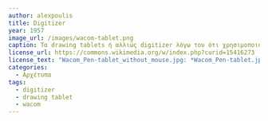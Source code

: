 ```yaml
---
author: alexpoulis
title: Digitizer
year: 1957
image_url: /images/wacom-tablet.png
caption: Τα drawing tablets ή αλλιώς digitizer λόγω του ότι χρησιμοποιούνε stylus-based interface το οποίο μπορεί να ανιχνεύει τα διαφορετικά επίπεδα πίεσης που ασκεί ο χρήστης  δίνουν την δυνατότητα να χρησιμοποιούνται με σχεδόν την ίδια άνεση που βρίσκεις όταν χρησιμοποιείς ένα μολύβι και με τα πλεονεκτήματα της χρήσης ενός υπολογιστή.
license_url: https://commons.wikimedia.org/w/index.php?curid=15416273
license_text: "Wacom_Pen-tablet_without_mouse.jpg: *Wacom_Pen-tablet.jpg: photographed by Tobias Rütten,Metocderivative work: Woookie (talk)derivative work: – Kerαunoςcopia◁galaxies, CC BY-SA 3.0 <https://creativecommons.org/licenses/by-sa/3.0>, via Wikimedia Commons"
categories:
  - Αρχέτυπα 
tags:
  - digitizer
  - drawing tablet
  - wacom
---
```

